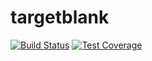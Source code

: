 # targetblank

[![Build Status](https://travis-ci.org/g-harel/targetblank.svg?branch=master)](https://travis-ci.org/g-harel/targetblank)
[![Test Coverage](https://img.shields.io/codecov/c/github/g-harel/targetblank.svg)](https://codecov.io/gh/g-harel/targetblank)

<!--

https://www.terraform.io/docs/providers/aws/guides/serverless-with-aws-lambda-and-api-gateway.html
https://github.com/hashicorp/best-practices/tree/master/terraform

TODO
- refactor
    - move page addr generation out of db pkg
    - combine some packages from internal
    - remove hardcoded strings (region)
- standardize error codes/messages
- rename functions package
- display uncaught network errors
- app ~ treat 5xx errors differently
- replace token secrets (eventually)

requirements
- text template specs for links, labels, categories, etc.
- optional search bar with a few search providers
- short url using 6 alphanumeric chars (https://targetblank.org/aB7pPo)
- submit email and receive a link to a new homepage
- temp password that can be included in the url
- email used to get new temp password
- homepages can be made public at their existing url
- credentials stored
- collapsible labels
- open all tabs button

notes
- frontend spa served from s3 + cloudfront
- api gatweay + functions backed by dynamodb

endpoints (/api/v1..)
- authenticate per homepage (POST   /auth/:address        password)
- change homepage password  (PUT    /auth/:address [auth] password)
- reset homepage password   (DELETE /auth/:address        email   )
- create new homepage       (POST   /page                 email   )
- validate homepage spec    (POST   /page/validate        spec    )
- fetch homepage            (GET    /page/:address [auth]         )
- edit homepage template    (PUT    /page/:address [auth] data    )
- delete homepage           (DELETE /page/:address [auth]         )
- make homepage public      (PATCH  /page/:address [auth]         )

nosql schema {
    addr: string (6 alphanumeric chars),
    password: string (hashed),
    email: string (hashed),
    published: bool,
    page: string
}

links
- https://undraw.co/illustrations
- https://gauger.io/fonticon/
- http://www.alexedwards.net/blog/serverless-api-with-go-and-aws-lambda
- https://github.com/nzoschke/gofaas
- https://read.acloud.guru/how-to-keep-your-lambda-functions-warm-9d7e1aa6e2f0
- https://gist.github.com/prwhite/8168133
- https://docs.aws.amazon.com/amazondynamodb/latest/developerguide/bp-general-nosql-design.html
- https://scene-si.org/2018/05/08/protecting-api-access-with-jwt/

-->
